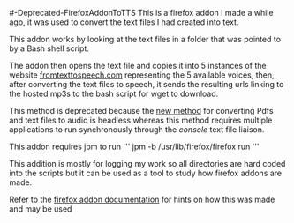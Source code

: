 #-Deprecated-FirefoxAddonToTTS
This is a firefox addon I made a while ago, it was used to convert the text files I had created into text.

This addon works by looking at the text files in a folder that was pointed to by a Bash shell script.

The addon then opens the text file and copies it into 5 instances of the website [fromtexttospeech.com](www.fromtexttospeech.com) representing the 5 available voices, then, after converting the text files to speech, it sends the resulting urls linking to the hosted mp3s to the bash script for wget to download.

This method is deprecated because the [new method](https://github.com/KhalfaniWadlington/Convert-Book-or-PDF-To-Audio) for converting Pdfs and text files to audio is headless whereas this method requires multiple applications to run synchronously through the *console* text file liaison.

This addon requires jpm to run ''' jpm -b /usr/lib/firefox/firefox run ''' 

This addition is mostly for logging my work so all directories are hard coded into the scripts but it can be used as a tool to study how firefox addons are made.

Refer to the [firefox addon documentation](https://developer.mozilla.org/en-US/Add-ons/SDK) for hints on how this was made and may be used
